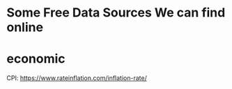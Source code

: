 # Some Free Data Sources We can find online

# economic
CPI: https://www.rateinflation.com/inflation-rate/